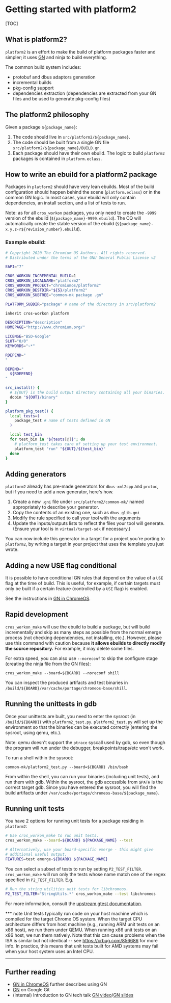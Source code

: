 # Getting started with platform2

[TOC]

## What is platform2?

`platform2` is an effort to make the build of platform packages faster and
simpler; it uses [GN] and ninja to build everything.

The common build system includes:
* protobuf and dbus adaptors generation
* incremental builds
* pkg-config support
* dependencies extraction (dependencies are extracted from your GN files and
  be used to generate pkg-config files)

## The platform2 philosophy

Given a package `${package_name}`:

1.  The code should live in `src/platform2/${package_name}`.
1.  The code should be built from a single GN file
    `src/platform2/${package_name}/BUILD.gn`.
1.  Each package should have their own ebuild. The logic to build `platform2`
    packages is contained in `platform.eclass`.

## How to write an ebuild for a platform2 package

Packages in `platform2` should have very lean ebuilds. Most of the build
configuration should happen behind the scene (`platform.eclass`) or in the
common GN logic. In most cases, your ebuild will only contain dependencies,
an install section, and a list of tests to run.

Note: as for all `cros_workon` packages, you only need to create the `-9999`
version of the ebuild (`${package_name}-9999.ebuild`). The CQ will
automatically create the stable version of the ebuild
(`${package_name}-x.y.z-r${revision_number}.ebuild`).

### Example ebuild:

``` sh
# Copyright 2020 The Chromium OS Authors. All rights reserved.
# Distributed under the terms of the GNU General Public License v2

EAPI="7"

CROS_WORKON_INCREMENTAL_BUILD=1
CROS_WORKON_LOCALNAME="platform2"
CROS_WORKON_PROJECT="chromiumos/platform2"
CROS_WORKON_DESTDIR="${S}/platform2"
CROS_WORKON_SUBTREE="common-mk package .gn"

PLATFORM_SUBDIR="package" # name of the directory in src/platform2

inherit cros-workon platform

DESCRIPTION="description"
HOMEPAGE="http://www.chromium.org/"

LICENSE="BSD-Google"
SLOT="0/0"
KEYWORDS="~*"

RDEPEND="
"

DEPEND="
  ${RDEPEND}
"

src_install() {
  # ${OUT} is the build output directory containing all your binaries.
  dobin "${OUT}/binary"
}

platform_pkg_test() {
  local tests=(
    package_test # name of tests defined in GN
  )

  local test_bin
  for test_bin in "${tests[@]}"; do
    # platform_test takes care of setting up your test environment.
    platform_test "run" "${OUT}/${test_bin}"
  done
}
```

## Adding generators

`platform2` already has pre-made generators for `dbus-xml2cpp` and `protoc`,
but if you need to add a new generator, here's how.

1.  Create a new `.gni` file under `src/platform2/common-mk/` named
    appropriately to describe your generator.
1.  Copy the contents of an existing one, such as `dbus_glib.gni`
1.  Modify the rule specified to call your tool with the arguments
1.  Update the inputs/outputs lists to reflect the files your tool will
    generate. (Ensure your tool is in `virtual/target-sdk` if necessary.)

You can now include this generator in a target for a project you're porting
to `platform2`, by writing a target in your project that uses the template
you just wrote.

## Adding a new USE flag conditional

It is possible to have conditional GN rules that depend on the value
of a `USE` flag at the time of build. This is useful, for example, if
certain targets must only be built if a certain feature (controlled by a
`USE` flag) is enabled.

See the instructions in [GN in ChromeOS](https://chromium.googlesource.com/chromiumos/docs/+/refs/heads/master/chromeos_gn.md#how-to-check-use-flags-in-gn).

## Rapid development

`cros_workon_make` will use the ebuild to build a package, but
will build incrementally and skip as many steps as possible from the normal
emerge process (not checking dependencies, not installing, etc.). However,
please use this command with caution because **it allows ebuilds to directly
modify the source repository.** For example, it may delete some files.

For extra speed, you can also use `--noreconf` to skip the configure stage
(creating the ninja file from the GN files):

```
cros_workon_make --board=${BOARD} --noreconf shill
```

You can inspect the produced artifacts and test binaries in
`/build/${BOARD}/var/cache/portage/chromeos-base/shill`.

## Running the unittests in gdb

Once your unittests are built, you need to enter the sysroot (in
`/build/${BOARD}`) with `platform2_test.py`. `platform2_test.py` will set up
the environment so that the binaries can be executed correctly (entering the
sysroot, using qemu, etc.).

Note: qemu doesn't support the `ptrace` syscall
used by gdb, so even though the program will run under the debugger,
breakpoints/traps/etc won't work.

To run a shell within the sysroot:

```
common-mk/platform2_test.py --board=${BOARD} /bin/bash
```

From within the shell, you can run your binaries (including unit tests),
and run them with gdb. Within the sysroot, the gdb accessible from `$PATH`
is the correct target gdb. Since you have entered the sysroot, you will
find the build artifacts under
`/var/cache/portage/chromeos-base/${package_name}`.

## Running unit tests

You have 2 options for running unit tests for a package residing in
`platform2`:

```sh
# Use cros_workon_make to run unit tests.
cros_workon_make --board=${BOARD} ${PACKAGE_NAME} --test

# Alternatively, use your board-specific emerge - this might give
# additional useful output.
FEATURES=test emerge-${BOARD} ${PACKAGE_NAME}
```
You can select a subset of tests to run by setting `P2_TEST_FILTER`.
`cros_workon_make` will run only the tests whose name match one of the regex
specified in `P2_TEST_FILTER`. E.g.

```sh
# Run the string utilities unit tests for libchromeos.
P2_TEST_FILTER="StringUtils.*" cros_workon_make --test libchromeos
```

For more information, consult the [upstream gtest documentation].

*** note
Unit tests typically run code on your host machine which is compiled for the
target Chrome OS system. When the target CPU architecture differs from host
machine (e.g., running ARM unit tests on an x86 host), we run them under QEMU.
When running x86 unit tests on an x86 host, we run them natively. Note that
this can cause problems when the ISA is similar but not identical -- see
https://crbug.com/856686 for more info. In practice, this means that unit tests
built for AMD systems may fail when your host system uses an Intel CPU.
***

## Further reading

* [GN in ChromeOS] further describes using GN
* [GN] on Google Git
* (internal) Introduction to GN tech talk [GN video]/[GN slides]

[GN in ChromeOS]: https://chromium.googlesource.com/chromiumos/docs/+/refs/heads/master/chromeos_gn.md
[GN]: https://gn.googlesource.com/gn/
[GN video]: https://goto.google.com/gn-intro-tech-talk
[GN slides]: https://goto.google.com/gn-intro-slides
[upstream gtest documentation]: https://github.com/google/googletest/blob/master/googletest/docs/advanced.md#running-a-subset-of-the-tests
